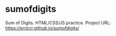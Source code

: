 # sumofdigits
Sum of Digits. HTML/CSS/JS practice.
Project URL: https://erricrr.github.io/sumofdigits/
